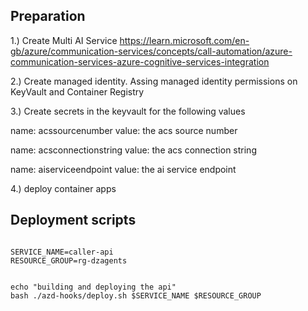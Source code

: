 ## Preparation

1.) Create Multi AI Service https://learn.microsoft.com/en-gb/azure/communication-services/concepts/call-automation/azure-communication-services-azure-cognitive-services-integration

2.) Create managed identity. Assing managed identity permissions on KeyVault and Container Registry

3.) Create secrets in the keyvault for the following values

name: acssourcenumber
value: the acs source number

name: acsconnectionstring
value: the acs connection string

name: aiserviceendpoint
value: the ai service endpoint

4.) deploy container apps

## Deployment scripts

```

SERVICE_NAME=caller-api
RESOURCE_GROUP=rg-dzagents


echo "building and deploying the api"
bash ./azd-hooks/deploy.sh $SERVICE_NAME $RESOURCE_GROUP

```